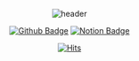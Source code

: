 <div align=center>

![header](https://capsule-render.vercel.app/api?type=waving&color=E54C36&text=🕊☁️🫧🍎&fontAlign=70)
 
[![Github Badge](https://img.shields.io/badge/-Blog-b4a7d6?style=for-the-badge&logo=github&logoColor=white&link=https://heegeepark.github.io//resume/)](https://heegeepark.github.io//resume/)
[![Notion Badge](https://img.shields.io/badge/-Portfolio-b050ac?style=for-the-badge&logo=notion&logoColor=white&link=https://nine-spy-45d.notion.site/356c50a6b4fe437caec5c9f111b5fa84)](https://nine-spy-45d.notion.site/356c50a6b4fe437caec5c9f111b5fa84)

[![Hits](https://hits.seeyoufarm.com/api/count/incr/badge.svg?url=https%3A%2F%2Fgithub.com%2FHeegeePark&count_bg=%2379C83D&title_bg=%23555555&icon=&icon_color=%23E7E7E7&title=hits&edge_flat=false)](https://hits.seeyoufarm.com)
</div>
